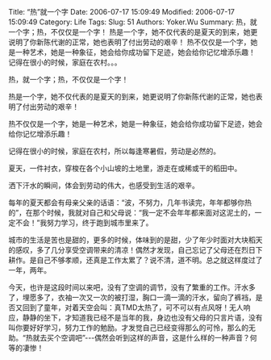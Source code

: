 ﻿Title: “热”就一个字
Date: 2006-07-17 15:09:49
Modified: 2006-07-17 15:09:49
Category: Life
Tags: 
Slug: 51
Authors: Yoker.Wu
Summary: 
    热，就一个字；热，不仅仅是一个字！
    热是一个字，她不仅代表的是夏天的到来，她更说明了你新陈代谢的正常，她也表明了付出劳动的艰辛！
    热不仅仅是一个字，她是一种艺术，她是一种象征，她会给你成功留下足迹，她会给你记忆增添乐趣！
    记得在很小的时候，家庭在农村。。。


热，就一个字；热，不仅仅是一个字！

热是一个字，她不仅代表的是夏天的到来，她更说明了你新陈代谢的正常，她也表明了付出劳动的艰辛！

热不仅仅是一个字，她是一种艺术，她是一种象征，她会给你成功留下足迹，她会给你记忆增添乐趣！

记得在很小的时候，家庭在农村，所以每逢寒暑假，劳动是必然的。

夏天，一件衬衣，穿梭在各个小山坡的土地里，游走在或稀或干的稻田中。

洒下汗水的瞬间，体会到劳动的伟大，也感受到生活的艰辛。

每年的夏天都会有母亲父亲的话语：“波，不努力，几年书读完，年年都够你热的”，在那个时候，我就对自己和父母说：“我一定不会年年都来面对这泥土的，一定不会！”我努力学习，终于跑到城市里来了。

城市的生活是苦也是甜的，更多的时候，体味到的是甜，少了年少时面对大块稻天的感叹，多了几分享受空调带来的清凉！偶然才发现，自己忘记了父母还在烈日下耕作。是自己不够孝顺，还真是工作太累了？说不清，道不明。总之就这样度过了一年，两年。

今天，也许是这段时间以来吧，没有了空调的调节，没有了繁重的工作。汗水多了，埋愿多了，衣袖一次又一次的被打湿，胸口一滴一滴的汗水，留向了裤裆，是否又回到了童年，对着天空会叫：真TMD太热了，可不可以有点风呀！无人响应，静静的坐下，才知道我已经不是当年的我，身边也没有父母的只言片语，没有叫你要好好学习，努力工作的勉励。才发觉自己已经变得那么的可怜，那么的无助。“热就去买个空调吧”---偶然会听到这样的声音，这是什么样的一种声音？何等的凄惨！
